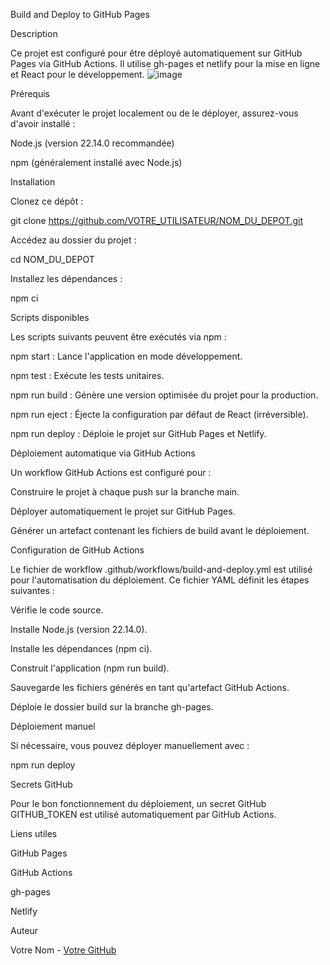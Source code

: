 Build and Deploy to GitHub Pages

Description

Ce projet est configuré pour être déployé automatiquement sur GitHub Pages via GitHub Actions. Il utilise gh-pages et netlify pour la mise en ligne et React pour le développement.
![image](https://github.com/user-attachments/assets/f5680408-d75e-4773-aaa8-bc623f6546b1)

Prérequis

Avant d'exécuter le projet localement ou de le déployer, assurez-vous d'avoir installé :

Node.js (version 22.14.0 recommandée)

npm (généralement installé avec Node.js)

Installation

Clonez ce dépôt :

git clone https://github.com/VOTRE_UTILISATEUR/NOM_DU_DEPOT.git

Accédez au dossier du projet :

cd NOM_DU_DEPOT

Installez les dépendances :

npm ci

Scripts disponibles

Les scripts suivants peuvent être exécutés via npm :

npm start : Lance l'application en mode développement.

npm test : Exécute les tests unitaires.

npm run build : Génère une version optimisée du projet pour la production.

npm run eject : Éjecte la configuration par défaut de React (irréversible).

npm run deploy : Déploie le projet sur GitHub Pages et Netlify.

Déploiement automatique via GitHub Actions

Un workflow GitHub Actions est configuré pour :

Construire le projet à chaque push sur la branche main.

Déployer automatiquement le projet sur GitHub Pages.

Générer un artefact contenant les fichiers de build avant le déploiement.

Configuration de GitHub Actions

Le fichier de workflow .github/workflows/build-and-deploy.yml est utilisé pour l'automatisation du déploiement. Ce fichier YAML définit les étapes suivantes :

Vérifie le code source.

Installe Node.js (version 22.14.0).

Installe les dépendances (npm ci).

Construit l'application (npm run build).

Sauvegarde les fichiers générés en tant qu'artefact GitHub Actions.

Déploie le dossier build sur la branche gh-pages.

Déploiement manuel

Si nécessaire, vous pouvez déployer manuellement avec :

npm run deploy

Secrets GitHub

Pour le bon fonctionnement du déploiement, un secret GitHub GITHUB_TOKEN est utilisé automatiquement par GitHub Actions.

Liens utiles

GitHub Pages

GitHub Actions

gh-pages

Netlify

Auteur

Votre Nom - [Votre GitHub](https://github.com/youssefchehata)

